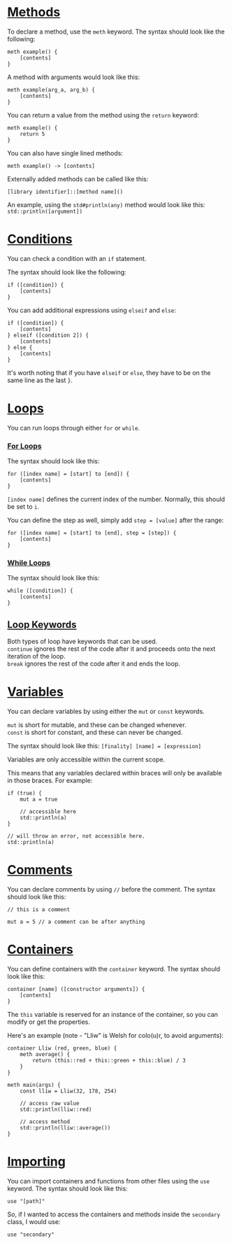 # <u> Methods </u>

To declare a method, use the `meth` keyword.
The syntax should look like the following:
```
meth example() {
    [contents]
}
```

A method with arguments would look like this:
```
meth example(arg_a, arg_b) {
    [contents]
}
```

You can return a value from the method using the `return` keyword:
```
meth example() {
    return 5
}
```

You can also have single lined methods:
```
meth example() -> [contents]
```

Externally added methods can be called like this:
```
[library identifier]::[method name]()
```

An example, using the `std#println(any)` method would look like this:
`std::println([argument])`

# <u> Conditions </u>
You can check a condition with an `if` statement.

The syntax should look like the following:
```
if ([condition]) {
    [contents]
}
```

You can add additional expressions using `elseif` and `else`:
```
if ([condition]) {
    [contents]
} elseif ([condition 2]) {
    [contents]
} else {
    [contents]
}
```

It's worth noting that if you have `elseif` or `else`, they have to be on the same line as
the last `}`.

# <u> Loops </u>
You can run loops through either `for` or `while`.

### <u> For Loops </u>
The syntax should look like this:
```
for ([index name] = [start] to [end]) {
    [contents]
}
```

`[index name]` defines the current index of the number. Normally, this should be set to `i`.

You can define the step as well, simply add `step = [value]` after the range:
```
for ([index name] = [start] to [end], step = [step]) {
    [contents]
}
```

### <u> While Loops </u>
The syntax should look like this:
```
while ([condition]) {
    [contents]
}
```

## <u> Loop Keywords </u>
Both types of loop have keywords that can be used.<br>
`continue` ignores the rest of the code after it and proceeds onto the next iteration of the loop.<br>
`break` ignores the rest of the code after it and ends the loop.

# <u> Variables </u>
You can declare variables by using either the `mut` or `const` keywords.

`mut` is short for mutable, and these can be changed whenever. <br>
`const` is short for constant, and these can never be changed.

The syntax should look like this:
`[finality] [name] = [expression]`

Variables are only accessible within the current scope.

This means that any variables declared within braces will only
be available in those braces. For example:

```
if (true) {
    mut a = true
    
    // accessible here
    std::println(a)
}

// will throw an error, not accessible here.
std::println(a)
```

# <u> Comments </u>
You can declare comments by using `//` before the comment.
The syntax should look like this:

```
// this is a comment

mut a = 5 // a comment can be after anything
```

# <u> Containers </u>
You can define containers with the `container` keyword.
The syntax should look like this:

```
container [name] ([constructor arguments]) {
    [contents]
}
```

The `this` variable is reserved for an instance of the container, so you can modify or get the properties.

Here's an example (note - "Lliw" is Welsh for colo(u)r, to avoid arguments):

```
container Lliw (red, green, blue) {
    meth average() {
        return (this::red + this::green + this::blue) / 3
    }
}

meth main(args) {
    const lliw = Lliw(32, 178, 254)
    
    // access raw value
    std::println(lliw::red)
    
    // access method
    std::println(lliw::average())
}
```

# <u> Importing </u>
You can import containers and functions from other files using the `use` keyword.
The syntax should look like this:

```
use "[path]"
```

So, if I wanted to access the containers and methods inside the `secondary` class, I would use:

```
use "secondary"
```